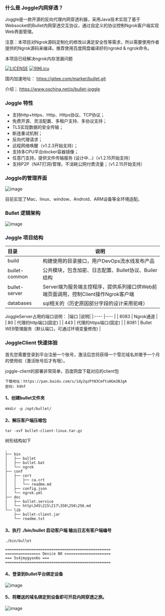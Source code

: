 ### 什么是 Joggle内网穿透？

Joggle是一款开源的反向代理内网穿透利器，采用Java技术实现了基于Websocket的Bullet内网穿透交互协议，通过自定义的协议控制Ngrok客户端实现Web界面管理。

注意：本项目对Ngrok源码定制化的修改以满足安全性等需求，所以需要使用作者提供的Ngrok源码来编译。推荐使用百度网盘编译好的ngrokd & ngrok命令。

本项目已经解决ngrok内存泄漏问题

[![LICENSE](https://img.shields.io/badge/license-Anti%20996-blue.svg)](https://github.com/996icu/996.ICU/blob/master/LICENSE)
[![996.icu](https://img.shields.io/badge/link-996.icu-red.svg)](https://996.icu)
  
 
 国内加速地址：
https://gitee.com/marker/bullet.git

介绍；
https://www.oschina.net/p/bullet-joggle

### Joggle 特性

- 支持http+https、Http、Https协议、TCP协议；
- 免费开源、灵活配置、多租户支持、多协议支持；
- TLS实现数据的安全传输；
- 断连重试机制；
- 反向代理请求；
- 远程网络唤醒（v1.2.3开始支持）；
- 支持多CPU平台docker容器镜像；
- 任意门支持，提供文件传输服务 (设计中...)（v1.2.15开始支持）
- 支持P2P（NAT打洞)管理，不消耗公网付费流量；（v1.2.15开始支持）

### Joggle的管理界面

![image](docs/images/WX20191226-100852.jpg)
 

目前实现了Mac、linux、window、Android、ARM设备等全环境适配。

### Bullet 逻辑架构


![image](docs/images/WX20190603-173120.png)

### Joggle 项目结构


|目录 |说明|
|:---- |----   |
| build  | 构建使用的目录接口，用户DevOps流水线发布产品 |
| bullet-common  | 公共模块，包含加密、日志配置、Bullet协议、Builer结构 | 
| bullet-server | Server端为服务端主控程序，提供系列接口供Web前端页面调用，控制Client操作Ngrok客户端|
| databases | sql相关的（历史原因部分字段的设计采用驼峰）| 

JoggleServer占用的端口说明：
|端口 |说明|
|:---- |----   |
| 8083 | Ngrok通道 |
| 80   | 代理的http端口(固定) | 
| 443  | 代理的https端口(固定) | 
| 8081 | Bullet WEB管理服务（默认端口，可通过环境变量修改) |   


### JoggleClient 快速体验

首先您需要登录到平台注册一个账号，激活后您将获得一个雪花域名并赠予一个月的使用权（激活账号后才有哦）。


joggle-client的部署非常简单，百度网盘下载对应的client包
```
下载地址：https://pan.baidu.com/s/1dy2qzPtN3CmftuHGm3BJgA
密码: h9hf
```

#### 1、创建bullet文件夹
`mkdir -p /opt/bullet/`

#### 2、解压客户端压缩包
`tar -xvf bullet-client-linux.tar.gz`

树形结构如下
```
.
├── bin
│   ├── bullet
│   ├── bullet.bat
│   └── ngrok
├── conf
│   ├── cert
│   │   ├── ca.crt
│   │   └── readme.md
│   ├── config.json
│   └── ngrok.yml
├── doc
│   ├── bullet.service
│   └── http\345\215\217\350\256\256.md
└── lib
    ├── bullet-client.jar
    └── readme.txt
```

#### 3、执行 ./bin/bullet 启动客户端 输出日志有客户端编号

`./bin/bullet`

```
================================================	
================ Device NO =====================	
=== 5s4jmygyox6o ===	
================================================	
```

#### 4、登录到Bullet平台绑定设备

![image](docs/images/QQ20200930-192647.png)


#### 5、将赠送的域名绑定到设备即可开启内网穿透之旅。

![image](docs/images/QQ20200930-192937.png)

 

 
